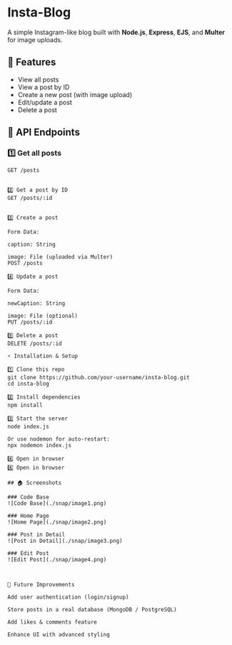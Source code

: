 # Insta-Blog

A simple Instagram-like blog built with **Node.js**, **Express**, **EJS**, and **Multer** for image uploads.

## 🚀 Features

- View all posts  
- View a post by ID  
- Create a new post (with image upload)  
- Edit/update a post  
- Delete a post  

## 📝 API Endpoints

### 1️⃣ Get all posts
```http
GET /posts


2️⃣ Get a post by ID
GET /posts/:id


3️⃣ Create a post

Form Data:

caption: String

image: File (uploaded via Multer)
POST /posts

4️⃣ Update a post

Form Data:

newCaption: String

image: File (optional)
PUT /posts/:id

5️⃣ Delete a post
DELETE /posts/:id

⚡ Installation & Setup

1️⃣ Clone this repo
git clone https://github.com/your-username/insta-blog.git
cd insta-blog

2️⃣ Install dependencies
npm install

3️⃣ Start the server
node index.js

Or use nodemon for auto-restart:
npx nodemon index.js

4️⃣ Open in browser
4️⃣ Open in browser

## 🏠 Screenshots

### Code Base
![Code Base](./snap/image1.png)

### Home Page
![Home Page](./snap/image2.png)

### Post in Detail
![Post in Detail](./snap/image3.png)

### Edit Post
![Edit Post](./snap/image4.png)



🔮 Future Improvements

Add user authentication (login/signup)

Store posts in a real database (MongoDB / PostgreSQL)

Add likes & comments feature

Enhance UI with advanced styling